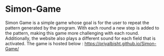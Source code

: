 # Simon-Game

Simon Game is a simple game whose goal is for the user to repeat the pattern generated by the program. With each round a new step is added to the pattern, making this game more challenging with each round. Additionally, the website also plays a different sound for each field that is activated.
The game is hosted below :
https://priyalbisht.github.io/Simon-Game/
